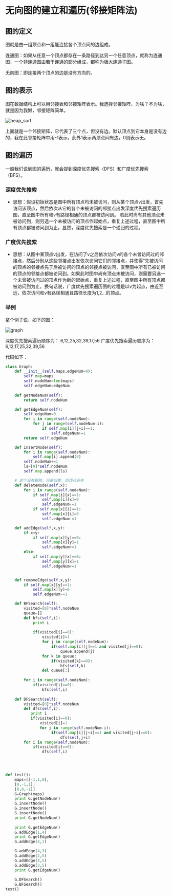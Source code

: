 # 无向图的建立和遍历(邻接矩阵法)

## 图的定义
图就是由一组顶点和一组能连接各个顶点间的边组成。

连通图：如果从任意一个顶点都存在一条路径到达另一个任意顶点，就称为连通图，一个非连通图由若干连通的部分组成，都称为极大连通子图。

无向图：即连接两个顶点的边是没有方向的。

## 图的表示
图在数据结构上可以用邻接表和邻接矩阵表示。我选择邻接矩阵，为啥？不为啥，就是因为我懒，邻接矩阵简单。

![heap_sort](/images/matrix_3x3.png)

上面就是一个邻接矩阵，它代表了三个点，但没有边。默认顶点到它本身是没有边的，我在此邻接矩阵中用-1表示。此外1表示两顶点间有边，0则表示无。

## 图的遍历
一般我们说到图的遍历，就会提到深度优先搜索（DFS）和广度优先搜索（BFS）。

### 深度优先搜索
* 思想：假设初始状态是图中所有顶点均未被访问，则从某个顶点v出发，首先访问该顶点，然后依次从它的各个未被访问的邻接点出发深度优先搜索遍历图，直至图中所有和v有路径相通的顶点都被访问到。 若此时尚有其他顶点未被访问到，则另选一个未被访问的顶点作起始点，重复上述过程，直至图中所有顶点都被访问到为止。显然，深度优先搜索是一个递归的过程。

### 广度优先搜索
* 思想：从图中某顶点v出发，在访问了v之后依次访问v的各个未曾访问过的邻接点，然后分别从这些邻接点出发依次访问它们的邻接点，并使得“先被访问的顶点的邻接点先于后被访问的顶点的邻接点被访问，直至图中所有已被访问的顶点的邻接点都被访问到。如果此时图中尚有顶点未被访问，则需要另选一个未曾被访问过的顶点作为新的起始点，重复上述过程，直至图中所有顶点都被访问到为止。换句话说，广度优先搜索遍历图的过程是以v为起点，由近至远，依次访问和v有路径相通且路径长度为1,2...的顶点。

### 举例
拿个例子说，如下的图：

![graph](/images/graph_1.png)

深度优先搜索遍历顺序为： 6,12,25,32,39,17,56
广度优先搜索遍历顺序为： 6,12,17,25,32,39,56

代码如下：

```python
class Graph:
    def __init__(self,maps,edgeNum=0):
        self.map=maps
        self.nodeNum=len(maps)
        self.edgeNum=edgeNum
    
    def getNodeNum(self):
        return self.nodeNum

    def getEdgeNum(self):
        self.edgeNum=0
        for i in range(self.nodeNum):
            for j in range(self.nodeNum-i):
                if self.map[i][j+i]==1:
                    self.edgeNum+=1
        return self.edgeNum

    def insertNode(self):
        for i in range(self.nodeNum):
            self.map[i].append(0)
        self.nodeNum+=1
        ls=[0]*self.nodeNum
        self.map.append(ls)

    # 这个没有删除，只是归零，但顶点还在
    def deleteNode(self,x):
        for i in range(self.nodeNum):
            if self.map[i][x]==1:
                self.map[i][x]=0
                self.edgeNum-=1
            if self.map[x][i]==1:
                self.map[x][i]=0
                self.edgeNum-=1

    def addEdge(self,x,y):
        if x<y:
            if self.map[x][y]==0:
                self.map[x][y]=1
                self.edgeNum+=1
        else:
            if self.map[y][x]==0:
                self.map[y][x]=1
                self.edgeNum+=1


    def removeEdge(self,x,y):
        if self.map[x][y]==1:
            self.map[x][y]=0
            self.edgeNum-=1

    def BFSearch(self):
        visited=[0]*self.nodeNum
        queue=[]
        def bfs(self,i):
            print i
            
            if(visited[i]==0):
                visited[i]=1
                for j in range(self.nodeNum):
                    if(self.map[i][j]==1 and visited[j]==0):
                        queue.append(j)
                for k in queue:
                    if(visited[k]==0):
                        bfs(self,k)
                del queue[:]
                
        for i in range(self.nodeNum):
            if(visited[i]==0):
                bfs(self,i)
    
    def DFSearch(self):
        visited=[0]*self.nodeNum
        def dfs(self,i):
           print i
           if(visited[i]==0):
               visited[i]=1
               for j in range(self.nodeNum-i):
                    if(self.map[i][j+i]==1 and visited[j+i]==0):
                        dfs(self,j+i)
        for i in range(self.nodeNum):
            if(visited[i]==0):
                dfs(self,i)

 


def test():
    maps=[[-1,1,0],
    [0,-1,1],
    [0,0,-1]]
    G=Graph(maps)
    print G.getNodeNum()
    G.insertNode()
    G.insertNode()
    G.insertNode()
    print G.getNodeNum()
    
    print G.getEdgeNum()
    G.addEdge(1,4)
    print G.getEdgeNum()
    G.addEdge(4,1)

    G.addEdge(4,3)
    G.addEdge(2,5)
    G.addEdge(4,5)
    G.addEdge(3,5)
    print G.getEdgeNum()
    
    G.DFSearch()
    G.BFSearch()
test()

```